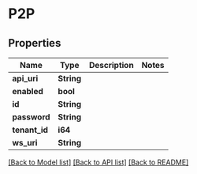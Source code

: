 # P2P

## Properties

Name | Type | Description | Notes
------------ | ------------- | ------------- | -------------
**api_uri** | **String** |  | 
**enabled** | **bool** |  | 
**id** | **String** |  | 
**password** | **String** |  | 
**tenant_id** | **i64** |  | 
**ws_uri** | **String** |  | 

[[Back to Model list]](../README.md#documentation-for-models) [[Back to API list]](../README.md#documentation-for-api-endpoints) [[Back to README]](../README.md)


